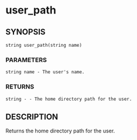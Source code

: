 # user_path

## SYNOPSIS

    string user_path(string name)

### PARAMETERS

    string name - The user's name.

### RETURNS

    string - - The home directory path for the user.

## DESCRIPTION

Returns the home directory path for the user.
